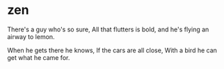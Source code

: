 # zen

There's a guy who's so sure,
All that flutters is bold,
and he's flying an airway to lemon.

When he gets there he knows,
If the cars are all close,
With a bird he can get what he came for.
